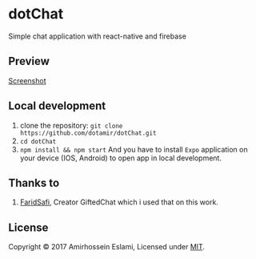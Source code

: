 # dotChat
Simple chat application with react-native and firebase

## Preview
[Screenshot](Screenshot.png)

## Local development

1. clone the repository: ```git clone https://github.com/dotamir/dotChat.git```
2. ```cd dotChat```
3. ```npm install && npm start```
And you have to install ```Expo``` application on your device (IOS, Android) to open app in local development.

## Thanks to
1. [FaridSafi](https://github.com/FaridSafi/), Creator GiftedChat which i used that on this work.


## License
Copyright © 2017 Amirhossein Eslami, Licensed under [MIT](http://dotamir.mit-license.org/).
